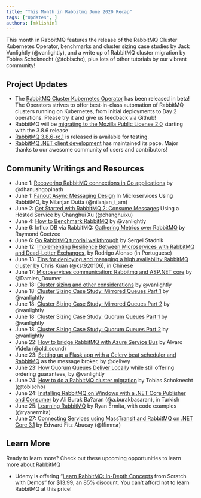 ```yaml
---
title: "This Month in Rabbitmq June 2020 Recap"
tags: ["Updates", ]
authors: [mklishin]
---
```


This month in RabbitMQ features the release of the RabbitMQ Cluster Kubernetes Operator, benchmarks and cluster sizing case studies by Jack Vanlightly (@vanlightly), and a write up of RabbitMQ cluster migration by Tobias Schoknecht (@tobischo), plus lots of other tutorials by our vibrant community!

<!-- truncate -->

## Project Updates

 * The [RabbitMQ Cluster Kubernetes Operator](https://www.rabbitmq.com/kubernetes/operator/operator-overview.html) has been released in beta!
    The Operators strives to offer best-in-class automation of RabbitMQ clusters running on Kubernetes, from initial deployments to Day 2 operations. Please try it and give us feedback via Github!
 * RabbitMQ will be [migrating to the Mozilla Public License 2.0](https://github.com/rabbitmq/rabbitmq-server/issues/2372) starting with the 3.8.6 release
 * [RabbitMQ 3.8.6-rc.1](https://github.com/rabbitmq/rabbitmq-server/releases/tag/v3.8.6-rc.1) is released is
   available for testing.
 * [RabbitMQ .NET client development](https://github.com/rabbitmq/rabbitmq-dotnet-client/pulls?q=is%3Apr+is%3Aclosed) has maintained its pace. Major thanks to our awesome community of users and contributors!


## Community Writings and Resources

 * June 1: [Recovering RabbitMQ connections in Go applications](https://medium.com/@dhanushgopinath/automatically-recovering-rabbitmq-connections-in-go-applications-7795a605ca59) by @dhanushgopinath
 * June 1: [Fanout Async Messaging Design](https://www.c-sharpcorner.com/article/fanout-design-with-rabbitmq-exchange/) In Microservices Using RabbitMQ, by Nilanjan Dutta (@nilanjan_i_am)
 * June 2: [Get Started with RabbitMQ 2: Consume Messages](https://codeburst.io/get-started-with-rabbitmq-2-consume-messages-using-hosted-service-e7e6a20b15a6) Using a Hosted Service by Changhui Xu (@changhuixu)
 * June 4: [How to Benchmark RabbitMQ](/blog/2020/06/04/how-to-run-benchmarks) by @vanlightly
 * June 6: Influx DB via RabbitMQ: [Gathering Metrics over RabbitMQ](https://raymondc.net/2020/06/06/influx-via-telegraf-and-rmq-index.html) by Raymond Coetzee
 * June 6: [Go RabbitMQ tutorial walkthrough](https://www.linkedin.com/pulse/go-rabbitmq-tutorial-walkthrough-sergei-stadnik) by Sergei Stadnik
 * June 12: [Implementing Resilience Between Microservices with RabbitMQ and Dead-Letter Exchanges](https://www.linkedin.com/pulse/implementando-resili%25C3%25AAncia-entre-microservi%25C3%25A7os-com-e-rabbitmq-alonso), by Rodrigo Alonso (in Portuguese)
 * June 13: [Tips for deploying and managing a high availability RabbitMQ cluster](https://medium.com/%E6%BC%B8%E5%BC%B7%E5%AF%A6%E9%A9%97%E5%AE%A4-crescendo-lab-engineering-blog/tips-for-deploy-and-manage-high-availability-rabbitmq-cluster-a0d8002ab97e) by Chris Kuan (@kst920106), in Chinese
 * June 17: [Microservices communication: Rabbitmq and ASP.NET core](https://doumer.me/micro-services-communication-rabbitmq-and-asp-net-core/) by @Damien_Doumer
 * June 18: [Cluster sizing and other considerations](/blog/2020/06/18/cluster-sizing-and-other-considerations) by @vanlightly
 * June 18: [Cluster Sizing Case Study: Mirrored Queues Part 1](/blog/2020/06/19/cluster-sizing-case-study-mirrored-queues-part-1) by @vanlightly
 * June 18: [Cluster Sizing Case Study: Mirrored Queues Part 2](/blog/2020/06/20/cluster-sizing-case-study-mirrored-queues-part-2) by @vanlightly
 * June 18: [Cluster Sizing Case Study: Quorum Queues Part 1](/blog/2020/06/21/cluster-sizing-case-study-quorum-queues-part-1) by @vanlightly
 * June 18: [Cluster Sizing Case Study: Quorum Queues Part 2](/blog/2020/06/22/cluster-sizing-case-study-quorum-queues-part-2) by @vanlightly
 * June 22: [How to bridge RabbitMQ with Azure Service Bus](https://dev.to/azure/how-to-bridge-rabbitmq-with-azure-service-bus-98l) by Álvaro Videla (@old_sound)
 * June 23: [Setting up a Flask app with a Celery beat scheduler and RabbitMQ](https://medium.com/@delivey/celery-beat-scheduler-flask-rabbitmq-e84cdba63ab7) as the message broker, by @delivey
 * June 23: [How Quorum Queues Deliver Locally](/blog/2020/06/23/quorum-queues-local-delivery) while still offering ordering guarantees, by @vanlightly
 * June 24: [How to do a RabbitMQ cluster migration](https://www.sysorchestra.com/rabbitmq-cluster-migration/) by Tobias Schoknecht (@tobischo)
 * June 24: [Installing RabbitMQ on Windows with a .NET Core Publisher and Consumer](https://medium.com/@a.burakbasaran/rabbitmq-nedir-windows-ortam%C4%B1na-kurulumu-ve-net-core-publisher-consumer-fd55adcf35e7) by Ali Burak Ba?aran (@a.burakbasaran), in Turkish
 * June 25: [Learning RabbitMQ](https://medium.com/ryans-dev-notes/learning-rabbitmq-3f59d11f66b4) by Ryan Ermita, with code examples (@ryanermita)
 * June 27: [Connecting Services using MassTransit and RabbitMQ on .NET Core 3.1](https://medium.com/@ffimnsr/connecting-services-using-masstransit-rabbitmq-on-net-core-3-1-343b510c9202) by Edward Fitz Abucay (@ffimnsr)


## Learn More

Ready to learn more? Check out these upcoming opportunities to learn more about RabbitMQ

 * Udemy is offering “[Learn RabbitMQ: In-Depth Concepts](https://www.udemy.com/course/rabbitmq-message-broker-learn-in-depth-concepts-in-rabbitmq/) from Scratch with Demos” for $13.99, an 85% discount. You can’t afford not to learn RabbitMQ at this price!
